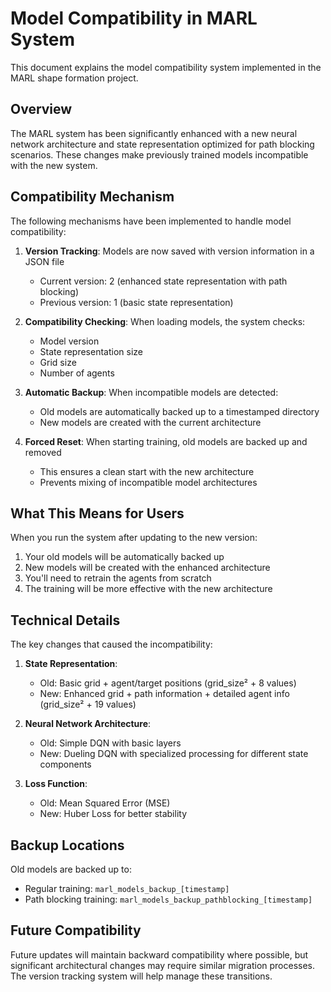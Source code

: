 # Model Compatibility in MARL System

This document explains the model compatibility system implemented in the MARL shape formation project.

## Overview

The MARL system has been significantly enhanced with a new neural network architecture and state representation optimized for path blocking scenarios. These changes make previously trained models incompatible with the new system.

## Compatibility Mechanism

The following mechanisms have been implemented to handle model compatibility:

1. **Version Tracking**: Models are now saved with version information in a JSON file
   - Current version: 2 (enhanced state representation with path blocking)
   - Previous version: 1 (basic state representation)

2. **Compatibility Checking**: When loading models, the system checks:
   - Model version
   - State representation size
   - Grid size
   - Number of agents

3. **Automatic Backup**: When incompatible models are detected:
   - Old models are automatically backed up to a timestamped directory
   - New models are created with the current architecture

4. **Forced Reset**: When starting training, old models are backed up and removed
   - This ensures a clean start with the new architecture
   - Prevents mixing of incompatible model architectures

## What This Means for Users

When you run the system after updating to the new version:

1. Your old models will be automatically backed up
2. New models will be created with the enhanced architecture
3. You'll need to retrain the agents from scratch
4. The training will be more effective with the new architecture

## Technical Details

The key changes that caused the incompatibility:

1. **State Representation**: 
   - Old: Basic grid + agent/target positions (grid_size² + 8 values)
   - New: Enhanced grid + path information + detailed agent info (grid_size² + 19 values)

2. **Neural Network Architecture**:
   - Old: Simple DQN with basic layers
   - New: Dueling DQN with specialized processing for different state components

3. **Loss Function**:
   - Old: Mean Squared Error (MSE)
   - New: Huber Loss for better stability

## Backup Locations

Old models are backed up to:
- Regular training: `marl_models_backup_[timestamp]`
- Path blocking training: `marl_models_backup_pathblocking_[timestamp]`

## Future Compatibility

Future updates will maintain backward compatibility where possible, but significant architectural changes may require similar migration processes. The version tracking system will help manage these transitions.
